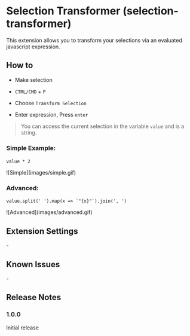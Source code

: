 # Selection Transformer (selection-transformer)

This extension allows you to transform your selections via an evaluated javascript expression.

## How to

- Make selection

- `CTRL/CMD` + `P`

- Choose `Transform Selection`

- Enter expression, Press `enter`

> You can access the current selection in the variable `value` and is a string.

### Simple Example:

`value * 2`

![Simple](images/simple.gif\)

### Advanced:

```
value.split(' ').map(x => `"{x}"`).join(', ')
```

![Advanced](images/advanced.gif\)

## Extension Settings

\-

## Known Issues

\-

## Release Notes

### 1.0.0

Initial release
